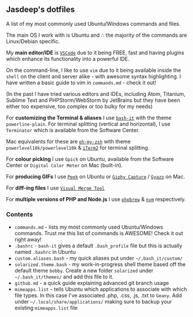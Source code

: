 ## Jasdeep's dotfiles ##
A list of my most commonly used Ubuntu/Windows commands and files.

The main OS I work with is Ubuntu and ∴ the majority of the commands are Linux/Debian specific.

My **main editor/IDE** is [`VSCode`](https://code.visualstudio.com/) due to it being FREE, fast and having plugins which enhance its functionality into a powerful IDE.

On the command-line, I like to use `vim` due to it being available inside the `shell` on the client and server alike - with awesome syntax highlighting. I have written a basic guide to vim in `commands.md` - check it out!

(In the past I have tried various editors and IDEs, including Atom, Titanium, Sublime Text and PHPStorm/WebStorm by JetBrains but they have been either too expensive, too complex or too bulky for my needs)

For **customizing the Terminal & aliases** I use [`bash-it`](https://github.com/revans/bash-it) with the theme `powerline-plain`. For terminal splitting (vertical and horizontal), I use `Terminator` which is available from the Software Center.

Mac equivalents for these are [`oh-my-zsh`](https://github.com/robbyrussell/oh-my-zsh) with theme `powerlevel10k/powerlevel10k` & [`iTerm2`](https://www.iterm2.com/) for terminal splitting.

For **colour picking** I use `Gpick` on Ubuntu, available from the Software Center or `Digital Color Meter` on Mac (built-in).

For **producing GIFs** I use [`Peek`](https://github.com/phw/peek#ubuntu) on Ubuntu or [`Giphy Capture`](https://giphy.com/apps/giphycapture) / [`Gyazo`](https://gyazo.com/en) on Mac.

For **diff-ing files** I use [`Visual Merge Tool`](https://www.perforce.com/downloads/visual-merge-tool)

For **multiple versions of PHP and Node.js** I use [`phpbrew`](https://github.com/phpbrew/phpbrew) & [`nvm`](https://github.com/creationix/nvm) respectively.

### Contents ###
* `commands.md` - lists my most commonly used Ubuntu/Windows commands. Trust me this list of commands is AWESOME! Check it out right away!
* `.bashrc` - `bash-it` gives a default `.bash_profile` file but this is actually named `.bashrc` in Ubuntu
* `custom.aliases.bash` - my quick aliases put under `~/,bash_it/custom/`
* `solarized.theme.bash` - my work-in-progress shell theme based off the default theme `bobby`. Create a new folder `solarized` under `~/.bash_it/themes/` and add this file to it.
* `github.md` - a quick guide explaining advanced git branch usage
* `mimeapps.list` - tells Ubuntu which applications to associate with which file types. In this case I've associated .php, .css, .js, .txt to `Geany`. Add under `~/.local/share/applications/` making sure to backup your existing `mimeapps.list` file
